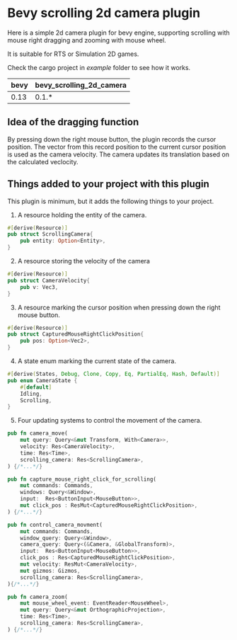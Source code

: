 # Bevy scrolling 2d camera plugin

Here is a simple 2d camera plugin for bevy engine, supporting scrolling with mouse right dragging and zooming with mouse wheel.

It is suitable for RTS or Simulation 2D games.

Check the cargo project in _example_ folder to see how it works.

| bevy  | bevy_scrolling_2d_camera |
|-------|---------------------|
| 0.13  | 0.1.*                 |

## Idea of the dragging function

By pressing down the right mouse button, the plugin records the cursor position.
The vector from this record position to the current cursor position is used as the camera velocity.
The camera updates its translation based on the calculated veclocity.

## Things added to your project with this plugin

This plugin is minimum, but it adds the following things to your project.

1. A resource holding the entity of the camera.
```rust
#[derive(Resource)]
pub struct ScrollingCamera{
    pub entity: Option<Entity>,
}
```

2. A resource storing the velocity of the camera

```rust
#[derive(Resource)]
pub struct CameraVelocity{
    pub v: Vec3,
}
```

3. A resource marking the cursor position when pressing down the right mouse button.

```rust
#[derive(Resource)]
pub struct CapturedMouseRightClickPosition{
    pub pos: Option<Vec2>,
}
```

4. A state enum marking the current state of the camera.

```rust
#[derive(States, Debug, Clone, Copy, Eq, PartialEq, Hash, Default)]
pub enum CameraState {
    #[default]
    Idling,
    Scrolling,
}
```

5. Four updating systems to control the movement of the camera.

```rust
pub fn camera_move(
    mut query: Query<&mut Transform, With<Camera>>,
    velocity: Res<CameraVelocity>,
    time: Res<Time>,
    scrolling_camera: Res<ScrollingCamera>,
) {/*...*/}
```

```rust
pub fn capture_mouse_right_click_for_scrolling(
    mut commands: Commands,
    windows: Query<&Window>,
    input:  Res<ButtonInput<MouseButton>>,
    mut click_pos : ResMut<CapturedMouseRightClickPosition>,
) {/*...*/}
```

```rust
pub fn control_camera_movment(
    mut commands: Commands,
    window_query: Query<&Window>,
    camera_query: Query<(&Camera, &GlobalTransform)>,
    input:  Res<ButtonInput<MouseButton>>,
    click_pos : Res<CapturedMouseRightClickPosition>,
    mut velocity: ResMut<CameraVelocity>,
    mut gizmos: Gizmos,
    scrolling_camera: Res<ScrollingCamera>,
){/*...*/}
```

```rust
pub fn camera_zoom(
    mut mouse_wheel_event: EventReader<MouseWheel>,
    mut query: Query<&mut OrthographicProjection>,
    time: Res<Time>,
    scrolling_camera: Res<ScrollingCamera>,
) {/*...*/}
```